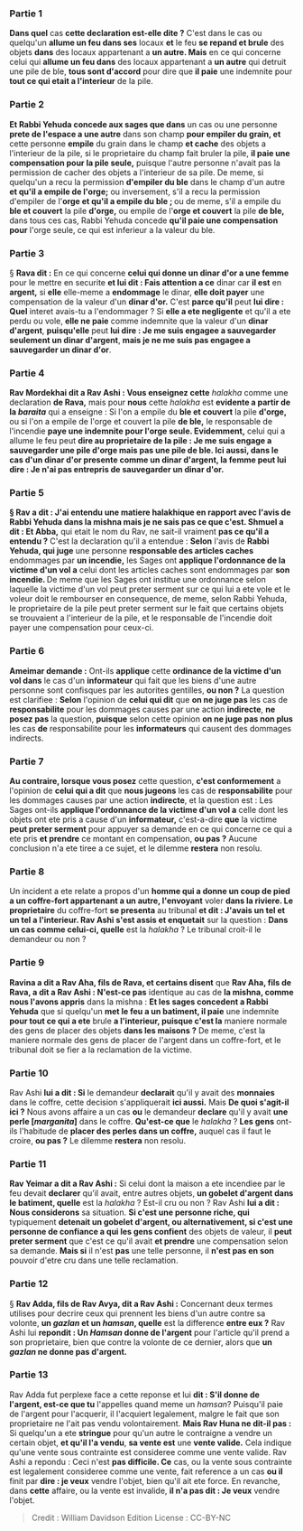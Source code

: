 
### Partie 1
<b>Dans quel</b> cas <b>cette declaration est-elle dite ?</b> C'est dans le cas ou quelqu'un <b>allume un feu dans ses</b> locaux <b>et</b> le feu <b>se repand et brule</b> des objets <b>dans</b> des locaux appartenant a <b>un autre. Mais</b> en ce qui concerne celui qui <b>allume un feu dans</b> des locaux appartenant a <b>un autre</b> qui detruit une pile de ble, <b>tous sont d'accord</b> pour dire que <b>il paie</b> une indemnite pour <b>tout ce qui etait a l'interieur</b> de la pile.

### Partie 2
<b>Et Rabbi Yehuda concede aux sages que dans</b> un cas ou une personne <b>prete de l'espace a une autre</b> dans son champ <b>pour empiler du grain, et</b> cette personne <b>empile</b> du grain dans le champ <b>et cache</b> des objets a l'interieur de la pile, si le proprietaire du champ fait bruler la pile, <b>il paie une compensation pour la pile seule,</b> puisque l'autre personne n'avait pas la permission de cacher des objets a l'interieur de sa pile. De meme, si quelqu'un a recu la permission <b>d'empiler du ble</b> dans le champ d'un autre <b>et qu'il a empile de l'orge;</b> ou inversement, s'il a recu la permission d'empiler de l'<b>orge et qu'il a empile du ble ; </b> ou de meme, s'il a empile du <b>ble et couvert</b> la pile <b>d'orge,</b> ou empile de l'<b>orge et couvert</b> la pile <b>de ble,</b> dans tous ces cas, Rabbi Yehuda concede <b>qu'il paie une compensation pour</b> l'orge seule,</b> ce qui est inferieur a la valeur du ble.

### Partie 3
§ <b>Rava dit :</b> En ce qui concerne <b>celui qui donne un dinar d'or a une femme</b> pour le mettre en securite <b>et lui dit : Fais attention a ce</b> dinar car <b>il est</b> en <b>argent,</b> si <b>elle</b> elle-meme a <b>endommage</b> le dinar, <b>elle doit payer</b> une compensation de la valeur d'un <b>dinar d'or.</b> C'est <b>parce qu'il</b> peut <b>lui dire : Quel</b> interet avais-tu a l'endommager ? </b> Si <b>elle a ete negligente</b> et qu'il a ete perdu ou vole, <b>elle ne paie</b> comme indemnite que la valeur d'un <b>dinar d'argent</b>, <b>puisqu'elle</b> peut <b>lui dire : Je me suis engagee a sauvegarder seulement un dinar d'argent</b>, <b>mais je ne me suis pas engagee a sauvegarder un dinar d'or</b>.

### Partie 4
<b>Rav Mordekhai dit a Rav Ashi : Vous enseignez cette</b> <i>halakha</i> comme une declaration <b>de Rava,</b> mais pour <b>nous</b> cette <i>halakha</i> est <b>evidente a partir de la <i>baraita</i></b> qui a enseigne : Si l'on a empile du <b>ble et couvert</b> la pile <b>d'orge,</b> ou si l'on a empile de l'orge et couvert</b> la pile <b>de ble,</b> le responsable de l'incendie <b>paye une indemnite pour l'orge seule. Evidemment,</b> celui qui a allume le feu peut <b>dire au proprietaire de la pile : <b>Je me suis engage a sauvegarder</b> une pile d'<b>orge</b> mais pas une pile de ble. <b>Ici aussi,</b> dans le cas d'un dinar d'or presente comme un dinar d'argent, <b>la</b> femme <b>peut lui dire : Je n'ai pas entrepris de sauvegarder un dinar d'or</b>.

### Partie 5
§ <b>Rav a dit : J'ai entendu</b> une <b>matiere halakhique</b> en rapport avec <b>l'avis de Rabbi Yehuda dans la mishna</b> mais je ne sais pas ce que c'est. Shmuel a dit : Et Abba,</b> qui etait le nom du Rav, ne sait-il vraiment <b>pas ce qu'il a entendu ?</b> C'est la declaration qu'il a entendue : <b>Selon</b> l'avis de <b>Rabbi Yehuda, qui juge</b> une personne <b>responsable des articles caches</b> endommages par <b>un incendie,</b> les Sages ont <b>applique l'ordonnance de la victime d'un vol a</b> celui dont les articles caches sont endommages par <b>son incendie. </b> De meme que les Sages ont institue une ordonnance selon laquelle la victime d'un vol peut preter serment sur ce qui lui a ete vole et le voleur doit le rembourser en consequence, de meme, selon Rabbi Yehuda, le proprietaire de la pile peut preter serment sur le fait que certains objets se trouvaient a l'interieur de la pile, et le responsable de l'incendie doit payer une compensation pour ceux-ci.

### Partie 6
<b>Ameimar demande :</b> Ont-ils <b>applique</b> cette <b>ordinance de la victime d'un vol dans</b> le cas d'un <b>informateur</b> qui fait que les biens d'une autre personne sont confisques par les autorites gentilles, <b>ou non ?</b> La question est clarifiee : <b>Selon</b> l'opinion de <b>celui qui dit</b> que <b>on ne juge pas</b> les cas de <b>responsabilite</b> pour les dommages causes par une action <b>indirecte</b>, <b>ne posez pas</b> la question, <b>puisque</b> selon cette opinion <b>on ne juge pas non plus</b> les cas <b>de</b> responsabilite pour les <b>informateurs</b> qui causent des dommages indirects.

### Partie 7
<b>Au contraire, lorsque vous posez</b> cette question, <b>c'est conformement</b> a l'opinion de <b>celui qui a dit</b> que <b>nous jugeons</b> les cas de <b>responsabilite</b> pour les dommages causes par une action <b>indirecte</b>, et la question est : Les Sages ont-ils <b>applique l'ordonnance de la victime d'un vol a</b> celle dont les objets ont ete pris a cause d'un <b>informateur,</b> c'est-a-dire <b>que</b> la victime <b>peut preter serment</b> pour appuyer sa demande en ce qui concerne ce qui a ete pris <b>et prendre</b> ce montant en compensation, <b>ou pas ?</b> Aucune conclusion n'a ete tiree a ce sujet, et le dilemme <b>restera</b> non resolu.

### Partie 8
Un incident a ete relate a propos d'un <b>homme qui a donne un coup de pied a un coffre-fort appartenant a un autre, l'envoyant</b> voler <b>dans la riviere. Le proprietaire</b> du coffre-fort <b>se presenta</b> au tribunal <b>et dit : J'avais un tel et un tel a l'interieur. Rav Ashi s'est assis et enquetait</b> sur la question : <b>Dans un cas comme celui-ci, quelle</b> est la <i>halakha</i> ? Le tribunal croit-il le demandeur ou non ?

### Partie 9
<b>Ravina a dit a Rav Aha, fils de Rava, et certains disent</b> que <b>Rav Aha, fils de Rava, a dit a Rav Ashi : N'est-ce pas</b> identique au cas de <b>la mishna, comme nous l'avons appris</b> dans la mishna : <b>Et les sages concedent a Rabbi Yehuda</b> que si quelqu'un <b>met le feu a un batiment, il paie</b> une indemnite <b>pour tout ce qui a ete</b> brule <b>a l'interieur, puisque c'est la</b> maniere normale des gens de placer</b> des objets <b>dans les maisons ?</b> De meme, c'est la maniere normale des gens de placer de l'argent dans un coffre-fort, et le tribunal doit se fier a la reclamation de la victime.

### Partie 10
Rav Ashi <b>lui a dit : Si</b> le demandeur <b>declarait</b> qu'il y avait des <b>monnaies</b> dans le coffre, cette decision s'appliquerait <b>ici aussi.</b> Mais <b>De quoi s'agit-il ici ?</b> Nous avons affaire a un cas <b>ou</b> le demandeur <b>declare</b> qu'il y avait <b>une perle [<i>marganita</i>]</b> dans le coffre. <b>Qu'est-ce que</b> le <i>halakha</i> ? <b>Les gens</b> ont-ils l'habitude de <b>placer des perles dans un coffre,</b> auquel cas il faut le croire, <b>ou pas ?</b> Le dilemme <b>restera</b> non resolu.

### Partie 11
<b>Rav Yeimar a dit a Rav Ashi :</b> Si celui dont la maison a ete incendiee par le feu devait <b>declarer</b> qu'il avait, entre autres objets, <b>un gobelet d'argent dans le batiment, quelle</b> est la <i>halakha</i> ? Est-il cru ou non ? Rav Ashi <b>lui a dit : Nous considerons</b> sa situation. <b>Si c'est une personne riche, qui</b> typiquement <b>detenait un gobelet d'argent, ou alternativement, si c'est une personne de confiance a qui les gens confient</b> des objets de valeur, il <b>peut preter serment</b> que c'est ce qu'il avait <b>et prendre</b> une compensation selon sa demande. <b>Mais si</b> il n'est <b>pas</b> une telle personne, il <b>n'est pas en son</b> pouvoir d'etre cru dans une telle reclamation.

### Partie 12
§ <b>Rav Adda, fils de Rav Avya, dit a Rav Ashi :</b> Concernant deux termes utilises pour decrire ceux qui prennent les biens d'un autre contre sa volonte, <b>un <i>gazlan</i> et un <i>hamsan</i>, quelle</b> est la difference <b>entre eux ?</b> Rav Ashi lui <b>repondit : Un <i>Hamsan</i> donne de l'argent</b> pour l'article qu'il prend a son proprietaire, bien que contre la volonte de ce dernier, alors que <b>un <i>gazlan</i> ne donne pas d'argent.</b>

### Partie 13
Rav Adda fut perplexe face a cette reponse et lui <b>dit : S'il donne de l'argent, est-ce que tu</b> l'appelles quand meme un <i>hamsan</i>?</b> Puisqu'il paie de l'argent pour l'acquerir, il l'acquiert legalement, malgre le fait que son proprietaire ne l'ait pas vendu volontairement. <b>Mais Rav Huna ne dit-il pas :</b> Si quelqu'un a ete <b>stringue</b> pour qu'un autre le contraigne a vendre un certain objet, <b>et qu'il l'a vendu</b>, <b>sa vente est</b> une <b>vente valide.</b> Cela indique qu'une vente sous contrainte est consideree comme une vente valide. Rav Ashi a repondu : Ceci n'est <b>pas difficile. Ce</b> cas, ou la vente sous contrainte est legalement consideree comme une vente, fait reference a un cas <b>ou il</b> finit par <b>dire : je veux</b> vendre l'objet, bien qu'il ait ete force. En revanche, dans <b>cette</b> affaire, ou la vente est invalide, <b>il n'a pas dit : Je veux</b> vendre l'objet.

>Credit : William Davidson Edition
>License : CC-BY-NC